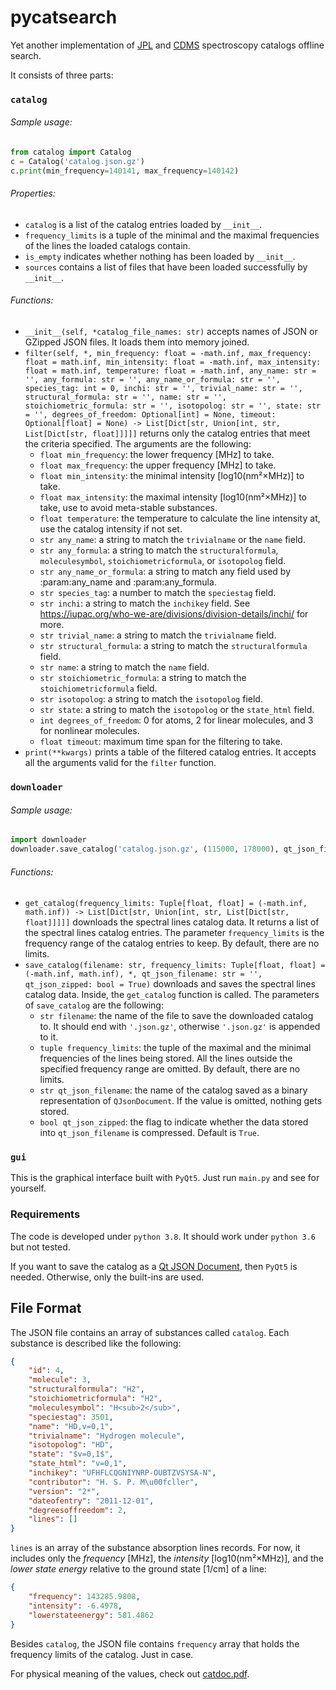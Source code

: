 # pycatsearch

Yet another implementation of [JPL](https://spec.jpl.nasa.gov/) and [CDMS](https://astro.uni-koeln.de/) spectroscopy catalogs offline search.

It consists of three parts:

### `catalog`

###### Sample usage:
```python
from catalog import Catalog
c = Catalog('catalog.json.gz')
c.print(min_frequency=140141, max_frequency=140142)
```

###### Properties:
- `catalog` is a list of the catalog entries loaded by `__init__`.
- `frequency_limits` is a tuple of the minimal and the maximal frequencies of the lines
  the loaded catalogs contain.
- `is_empty` indicates whether nothing has been loaded by `__init__`.
- `sources` contains a list of files that have been loaded successfully by `__init__`.

###### Functions:
- `__init__(self, *catalog_file_names: str)` accepts names of JSON or GZipped JSON files.
  It loads them into memory joined.
- `filter(self, *,
               min_frequency: float = -math.inf,
               max_frequency: float = math.inf,
               min_intensity: float = -math.inf,
               max_intensity: float = math.inf,
               temperature: float = -math.inf,
               any_name: str = '',
               any_formula: str = '',
               any_name_or_formula: str = '',
               species_tag: int = 0,
               inchi: str = '',
               trivial_name: str = '',
               structural_formula: str = '',
               name: str = '',
               stoichiometric_formula: str = '',
               isotopolog: str = '',
               state: str = '',
               degrees_of_freedom: Optional[int] = None,
               timeout: Optional[float] = None) -> List[Dict[str, Union[int, str, List[Dict[str, float]]]]]`
  returns only the catalog entries that meet the criteria specified. The arguments are the following:
    - `float min_frequency`: the lower frequency \[MHz\] to take.
    - `float max_frequency`: the upper frequency \[MHz\] to take.
    - `float min_intensity`: the minimal intensity \[log10(nm²×MHz)\] to take.
    - `float max_intensity`: the maximal intensity \[log10(nm²×MHz)\] to take, use to avoid meta-stable substances.
    - `float temperature`: the temperature to calculate the line intensity at,
      use the catalog intensity if not set.
    - `str any_name`: a string to match the ``trivialname`` or the ``name`` field.
    - `str any_formula`: a string to match the ``structuralformula``, ``moleculesymbol``,
      ``stoichiometricformula``, or ``isotopolog`` field.
    - `str any_name_or_formula`: a string to match any field used by :param:any_name and :param:any_formula.
    - `str species_tag`: a number to match the ``speciestag`` field.
    - `str inchi`: a string to match the ``inchikey`` field.
      See https://iupac.org/who-we-are/divisions/division-details/inchi/ for more.
    - `str trivial_name`: a string to match the ``trivialname`` field.
    - `str structural_formula`: a string to match the ``structuralformula`` field.
    - `str name`: a string to match the ``name`` field.
    - `str stoichiometric_formula`: a string to match the ``stoichiometricformula`` field.
    - `str isotopolog`: a string to match the ``isotopolog`` field.
    - `str state`: a string to match the ``isotopolog`` or the ``state_html`` field.
    - `int degrees_of_freedom`: 0 for atoms, 2 for linear molecules, and 3 for nonlinear molecules.
    - `float timeout`: maximum time span for the filtering to take.
- `print(**kwargs)` prints a table of the filtered catalog entries.
  It accepts all the arguments valid for the `filter` function.

### `downloader`

###### Sample usage:
```python
import downloader
downloader.save_catalog('catalog.json.gz', (115000, 178000), qt_json_filename='catalog.qbjsz', qt_json_zipped=True)
```

###### Functions:
- `get_catalog(frequency_limits: Tuple[float, float] = (-math.inf, math.inf)) ->
  List[Dict[str, Union[int, str, List[Dict[str, float]]]]]` downloads the spectral lines catalog data.
  It returns a list of the spectral lines catalog entries.
  The parameter `frequency_limits` is the frequency range of the catalog entries to keep.
  By default, there are no limits.
- `save_catalog(filename: str, frequency_limits: Tuple[float, float] = (-math.inf, math.inf), *,
  qt_json_filename: str = '', qt_json_zipped: bool = True)` downloads and saves the spectral lines catalog data.
  Inside, the `get_catalog` function is called.
  The parameters of `save_catalog` are the following:
    - `str filename`: the name of the file to save the downloaded catalog to.
      It should end with `'.json.gz'`, otherwise `'.json.gz'` is appended to it.
    - `tuple frequency_limits`: the tuple of the maximal and the minimal frequencies of the lines being stored.
      All the lines outside the specified frequency range are omitted. By default, there are no limits.
    - `str qt_json_filename`: the name of the catalog saved as a binary representation of `QJsonDocument`.
      If the value is omitted, nothing gets stored.
    - `bool qt_json_zipped`: the flag to indicate whether the data stored into ``qt_json_filename`` is compressed.
      Default is `True`.
      
### `gui`

This is the graphical interface built with `PyQt5`. Just run `main.py` and see for yourself.

### Requirements

The code is developed under `python 3.8`. It should work under `python 3.6` but not tested.

If you want to save the catalog as a [Qt JSON Document](https://doc.qt.io/qt-5/qjsondocument.html),
then `PyQt5` is needed. Otherwise, only the built-ins are used.

## File Format

The JSON file contains an array of substances called `catalog`.
Each substance is described like the following:

```json
{
    "id": 4,
    "molecule": 3,
    "structuralformula": "H2",
    "stoichiometricformula": "H2",
    "moleculesymbol": "H<sub>2</sub>",
    "speciestag": 3501,
    "name": "HD,v=0,1",
    "trivialname": "Hydrogen molecule",
    "isotopolog": "HD",
    "state": "$v=0,1$",
    "state_html": "v=0,1",
    "inchikey": "UFHFLCQGNIYNRP-OUBTZVSYSA-N",
    "contributor": "H. S. P. M\u00fcller",
    "version": "2*",
    "dateofentry": "2011-12-01",
    "degreesoffreedom": 2,
    "lines": []
}
```

`lines` is an array of the substance absorption lines records.
For now, it includes only the _frequency_ \[MHz\], the _intensity_ \[log10(nm²×MHz)\],
and the _lower state energy_ relative to the ground state \[1/cm\] of a line:

```json
{
    "frequency": 143285.9808,
    "intensity": -6.4978,
    "lowerstateenergy": 581.4862
}
```

Besides `catalog`, the JSON file contains `frequency` array that holds the frequency limits of the catalog.
Just in case.

For physical meaning of the values, check out [catdoc.pdf](https://spec.jpl.nasa.gov//ftp//pub/catalog/doc/catdoc.pdf).
